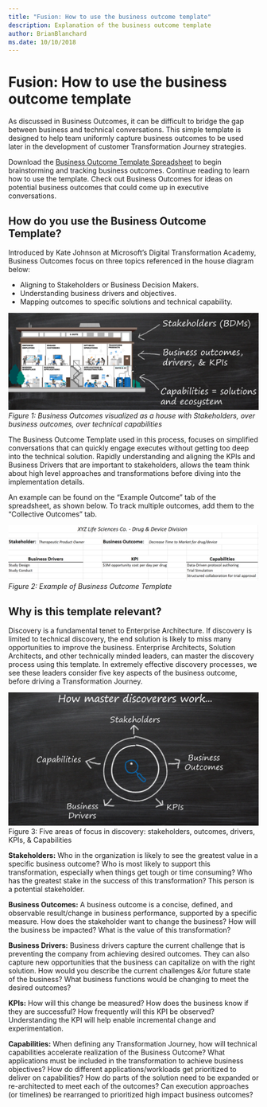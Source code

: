 ```yaml
---
title: "Fusion: How to use the business outcome template"
description: Explanation of the business outcome template
author: BrianBlanchard
ms.date: 10/10/2018
---
```


# Fusion: How to use the business outcome template

As discussed in Business Outcomes, it can be difficult to bridge the gap between business and technical conversations. This simple template is designed to help team uniformly capture business outcomes to be used later in the development of customer Transformation Journey strategies.

Download the [Business Outcome Template Spreadsheet](https://archcenter.blob.core.windows.net/cdn/business-outcome-template.xlsx) to begin brainstorming and tracking business outcomes. Continue reading to learn how to use the template. Check out Business Outcomes for ideas on potential business outcomes that could come up in executive conversations.

## How do you use the Business Outcome Template?
Introduced by Kate Johnson at Microsoft’s Digital Transformation Academy, Business Outcomes focus on three topics referenced in the house diagram below: 

* Aligning to Stakeholders or Business Decision Makers.
* Understanding business drivers and objectives.
* Mapping outcomes to specific solutions and technical capability.

![Business Outcomes visualized as a house with Stakeholders, over business outcomes, over technical capabilities](../../_images/business-outcome-house.png)
*Figure 1: Business Outcomes visualized as a house with Stakeholders, over business outcomes, over technical capabilities*

The Business Outcome Template used in this process, focuses on simplified conversations that can quickly engage executes without getting too deep into the technical solution. Rapidly understanding and aligning the KPIs and Business Drivers that are important to stakeholders, allows the team think about high level approaches and transformations before diving into the implementation details.

An example can be found on the “Example Outcome” tab of the spreadsheet, as shown below. To track multiple outcomes, add them to the “Collective Outcomes” tab.

![Example of Business Outcome Template](../../_images/business-outcome-template.png)
*Figure 2: Example of Business Outcome Template*

## Why is this template relevant?

Discovery is a fundamental tenet to Enterprise Architecture. If discovery is limited to technical discovery, the end solution is likely to miss many opportunities to improve the business. Enterprise Architects, Solution Architects, and other technically minded leaders, can master the discovery process using this template. In extremely effective discovery processes, we see these leaders consider five key aspects of the business outcome, before driving a Transformation Journey.

![Five areas of focus in discovery: stakeholders, outcomes, drivers, KPIs, & Capabilities](../../_images/business-outcome-focus-areas.png)
Figure 3: Five areas of focus in discovery: stakeholders, outcomes, drivers, KPIs, & Capabilities

**Stakeholders:** Who in the organization is likely to see the greatest value in a specific business outcome? Who is most likely to support this transformation, especially when things get tough or time consuming? Who has the greatest stake in the success of this transformation? This person is a potential stakeholder.

**Business Outcomes:** A business outcome is a concise, defined, and observable result/change in business performance, supported by a specific measure. How does the stakeholder want to change the business? How will the business be impacted? What is the value of this transformation?

**Business Drivers:** Business drivers capture the current challenge that is preventing the company from achieving desired outcomes. They can also capture new opportunities that the business can capitalize on with the right solution. How would you describe the current challenges &/or future state of the business? What business functions would be changing to meet the desired outcomes?

**KPIs:** How will this change be measured? How does the business know if they are successful? How frequently will this KPI be observed? Understanding the KPI will help enable incremental change and experimentation. 

**Capabilities:** When defining any Transformation Journey, how will technical capabilities accelerate realization of the Business Outcome? What applications must be included in the transformation to achieve business objectives? How do different applications/workloads get prioritized to deliver on capabilities? How do parts of the solution need to be expanded or re-architected to meet each of the outcomes? Can execution approaches (or timelines) be rearranged to prioritized high impact business outcomes?